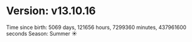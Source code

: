 # Version: v13.10.16
Time since birth: 5069 days, 121656 hours, 7299360 minutes, 437961600 seconds
Season: Summer ☀️
